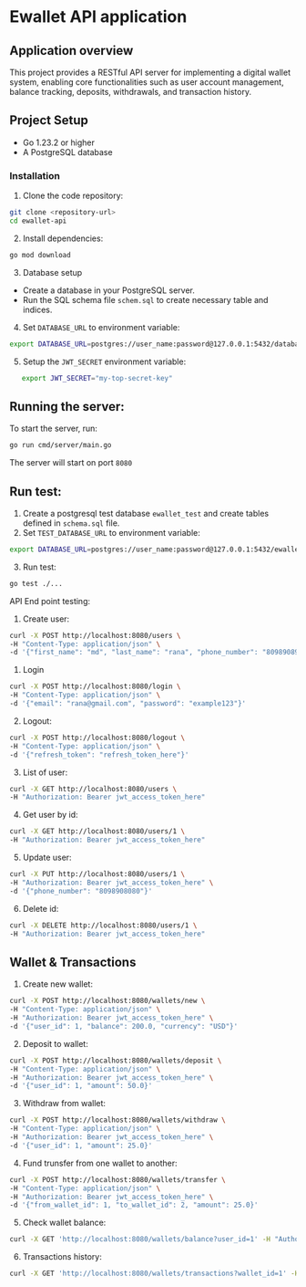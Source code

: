 # Ewallet API application

## Application overview
This project provides a RESTful API server for implementing a digital wallet system, enabling core functionalities such as user account management, balance tracking, deposits, withdrawals, and transaction history.

## Project Setup
- Go 1.23.2 or higher 
- A PostgreSQL database

### Installation
1. Clone the code repository:
```bash
git clone <repository-url>
cd ewallet-api
```

2. Install dependencies:
```bash
go mod download
```

3. Database setup
- Create a database in your PostgreSQL server.
- Run the SQL schema file `schem.sql` to create necessary table and indices.

4. Set `DATABASE_URL` to environment variable:
```bash
export DATABASE_URL=postgres://user_name:password@127.0.0.1:5432/database_name?sslmode=disable
```
5. Setup the `JWT_SECRET` environment variable:
```bash
   export JWT_SECRET="my-top-secret-key"
```

## Running the server:
To start the server, run:
```bash
go run cmd/server/main.go
```

The server will start on port `8080`


## Run test:
1. Create a postgresql test database `ewallet_test` and create tables defined in `schema.sql` file.
2. Set `TEST_DATABASE_URL` to environment variable:
```bash
export DATABASE_URL=postgres://user_name:password@127.0.0.1:5432/ewallet_test?sslmode=disable
``` 
3. Run test:
```bash
go test ./...
```

API End point testing:
1. Create user:
```bash
curl -X POST http://localhost:8080/users \
-H "Content-Type: application/json" \
-d '{"first_name": "md", "last_name": "rana", "phone_number": "809890899", "email": "rana@gmail.com", "password": "example123", "status": "active"}'
```

1. Login
```bash
curl -X POST http://localhost:8080/login \
-H "Content-Type: application/json" \
-d '{"email": "rana@gmail.com", "password": "example123"}'
```

2. Logout:
```bash
curl -X POST http://localhost:8080/logout \
-H "Content-Type: application/json" \
-d '{"refresh_token": "refresh_token_here"}'
```

3. List of user:
```bash
curl -X GET http://localhost:8080/users \
-H "Authorization: Bearer jwt_access_token_here"
```

4. Get user by id:
```bash
curl -X GET http://localhost:8080/users/1 \
-H "Authorization: Bearer jwt_access_token_here"
```

5. Update user:
```bash
curl -X PUT http://localhost:8080/users/1 \
-H "Authorization: Bearer jwt_access_token_here" \
-d '{"phone_number": "8098908080"}'
```

6. Delete id:
```bash
curl -X DELETE http://localhost:8080/users/1 \
-H "Authorization: Bearer jwt_access_token_here"
```

## Wallet & Transactions
1. Create new wallet:
```bash
curl -X POST http://localhost:8080/wallets/new \
-H "Content-Type: application/json" \
-H "Authorization: Bearer jwt_access_token_here" \
-d '{"user_id": 1, "balance": 200.0, "currency": "USD"}'
```

2. Deposit to wallet:
```bash
curl -X POST http://localhost:8080/wallets/deposit \
-H "Content-Type: application/json" \
-H "Authorization: Bearer jwt_access_token_here" \
-d '{"user_id": 1, "amount": 50.0}'
```

3. Withdraw from wallet:
```bash
curl -X POST http://localhost:8080/wallets/withdraw \
-H "Content-Type: application/json" \
-H "Authorization: Bearer jwt_access_token_here" \
-d '{"user_id": 1, "amount": 25.0}'
```

4. Fund trunsfer from one wallet to another:
```bash
curl -X POST http://localhost:8080/wallets/transfer \
-H "Content-Type: application/json" \
-H "Authorization: Bearer jwt_access_token_here" \
-d '{"from_wallet_id": 1, "to_wallet_id": 2, "amount": 25.0}'
```

5. Check wallet balance:
```bash
curl -X GET 'http://localhost:8080/wallets/balance?user_id=1' -H "Authorization: Bearer jwt_access_token_here" 
```

6. Transactions history:
```bash
curl -X GET 'http://localhost:8080/wallets/transactions?wallet_id=1' -H "Authorization: Bearer jwt_access_token_here" 
```

